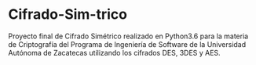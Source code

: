 # Cifrado-Sim-trico
Proyecto final de Cifrado Simétrico realizado en Python3.6 para la materia de Criptografía del Programa de Ingeniería de Software de la Universidad Autónoma de Zacatecas utilizando los cifrados DES, 3DES y AES. 
